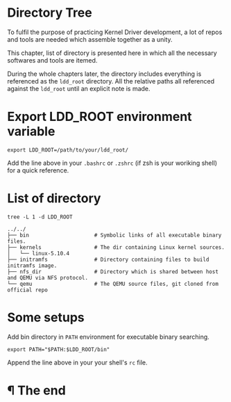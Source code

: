 # Directory Tree

To fulfil the purpose of practicing Kernel Driver development, a lot of repos
and tools are needed which assemble together as a unity.

This chapter, list of directory is presented here in which all the necessary
softwares and tools are itemed.

During the whole chapters later, the directory includes everything is
referenced as the `ldd_root` directory. All the relative paths all referenced
against the `ldd_root` until an explicit note is made.

# Export LDD_ROOT environment variable

```
export LDD_ROOT=/path/to/your/ldd_root/
```

Add the line above in your `.bashrc` or `.zshrc` (if zsh is your woriking shell)
for a quick reference.

# List of directory

```
tree -L 1 -d LDD_ROOT

../../
├── bin                     # Symbolic links of all executable binary files.
├── kernels                 # The dir containing Linux kernel sources.
│   └── linux-5.10.4
├── initramfs               # Directory containing files to build initramfs image.
├── nfs_dir                 # Directory which is shared between host and QEMU via NFS protocol.
└── qemu                    # The QEMU source files, git cloned from official repo
```

# Some setups

Add bin directory in `PATH` environment for executable binary searching.

```
export PATH="$PATH:$LDD_ROOT/bin"
```

Append the line above in your your shell's `rc` file.

# ¶ The end
